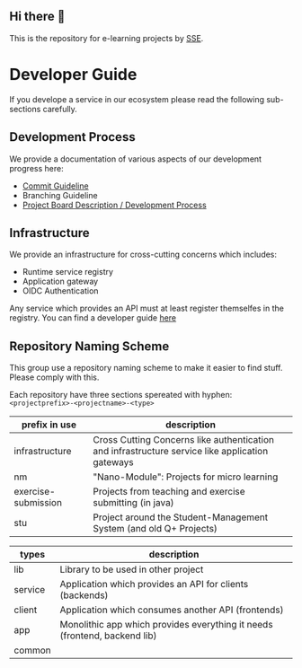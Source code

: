 ## Hi there 👋

This is the repository for e-learning projects by [SSE](https://sse.uni-hildesheim.de/). 

# Developer Guide
If you develope a service in our ecosystem please read the following sub-sections carefully. 

## Development Process
We provide a documentation of various aspects of our development progress here:
- [Commit Guideline](https://github.com/e-Learning-by-SSE/nm-self-learning/wiki/Commit-Guidelines)
- Branching Guideline
- [Project Board Description / Development Process](https://github.com/e-Learning-by-SSE/nm-self-learning/wiki/Project-Management)

## Infrastructure
We provide an infrastructure for cross-cutting concerns which includes:
- Runtime service registry
- Application gateway
- OIDC Authentication

Any service which provides an API must at least register themselfes in the registry. You can find a developer guide [here](https://github.com/e-Learning-by-SSE/infrastructure-common/blob/master/usage.md)

## Repository Naming Scheme
This group use a repository naming scheme to make it easier to find stuff. Please comply with this.

Each repository have three sections spereated with hyphen:
`<projectprefix>-<projectname>-<type>`

| prefix in use       | description                                                                                     |
|---------------------|-------------------------------------------------------------------------------------------------|
| infrastructure      | Cross Cutting Concerns like authentication and infrastructure service like application gateways |
| nm                  | "Nano-Module": Projects for micro learning                                                      |
| exercise-submission | Projects from teaching and exercise submitting (in java)                                        |
| stu                 | Project around the Student-Management System (and old Q+ Projects)

| types   | description |
|---------|-------------|
| lib     | Library to be used in other project                                       |
| service | Application which provides an API for clients (backends)                  |
| client  | Application which consumes another API (frontends)                        |
| app     | Monolithic app which provides everything it needs (frontend, backend lib) |
| common  |  | 

<!--

**Here are some ideas to get you started:**

🙋‍♀️ A short introduction - what is your organization all about?
🌈 Contribution guidelines - how can the community get involved?
👩‍💻 Useful resources - where can the community find your docs? Is there anything else the community should know?
🍿 Fun facts - what does your team eat for breakfast?
🧙 Remember, you can do mighty things with the power of [Markdown](https://docs.github.com/github/writing-on-github/getting-started-with-writing-and-formatting-on-github/basic-writing-and-formatting-syntax)
-->
